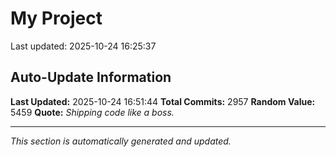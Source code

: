 # My Project


Last updated: 2025-10-24 16:25:37




















































































































































































































































































































































































































































































































































































































































































































































































































































































































































































































































































































































































































































































































































































































































































































































































































































































































































































































































































































































































































































































































































































































































































































































































































































































































































































































































































































































































































































































































































































































































































































































































































































































































































































































































































## Auto-Update Information

**Last Updated:** 2025-10-24 16:51:44
**Total Commits:** 2957
**Random Value:** 5459
**Quote:** _Shipping code like a boss._

---
_This section is automatically generated and updated._